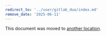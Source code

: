 ```yaml
---
redirect_to: '../user/gitlab_duo/index.md'
remove_date: '2025-06-11'
---
```


<!-- markdownlint-disable -->

This document was moved to [another location](../user/gitlab_duo/index.md).

<!-- This redirect file can be deleted after <2025-06-11>. -->
<!-- Redirects that point to other docs in the same project expire in three months. -->
<!-- Redirects that point to docs in a different project or site (for example, link is not relative and starts with `https:`) expire in one year. -->
<!-- Before deletion, see: https://docs.gitlab.com/ee/development/documentation/redirects.html -->
